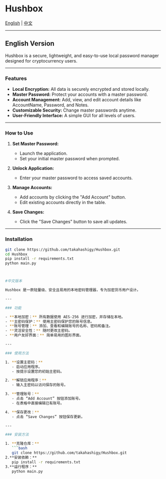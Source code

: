 # Hushbox

[English](#english-version) | [中文](#中文版本)

---

## English Version

Hushbox is a secure, lightweight, and easy-to-use local password manager designed for cryptocurrency users.

---

### Features

- **Local Encryption:** All data is securely encrypted and stored locally.
- **Master Password:** Protect your accounts with a master password.
- **Account Management:** Add, view, and edit account details like AccountName, Password, and Notes.
- **Customizable Security:** Change master passwords anytime.
- **User-Friendly Interface:** A simple GUI for all levels of users.

---

### How to Use

1. **Set Master Password:**
   - Launch the application.
   - Set your initial master password when prompted.

2. **Unlock Application:**
   - Enter your master password to access saved accounts.

3. **Manage Accounts:**
   - Add accounts by clicking the "Add Account" button.
   - Edit existing accounts directly in the table.

4. **Save Changes:**
   - Click the "Save Changes" button to save all updates.

---

### Installation

```bash
git clone https://github.com/takahashigy/Hushbox.git
cd Hushbox
pip install -r requirements.txt
python main.py



#中文版本

Hushbox 是一款轻量级、安全且易用的本地密码管理器，专为加密货币用户设计。

---

### 功能

- **本地加密：** 所有数据使用 AES-256 进行加密，并存储在本地。
- **主密码保护：** 使用主密码保护您的账号信息。
- **账号管理：** 添加、查看和编辑账号的名称、密码和备注。
- **灵活安全性：** 随时更改主密码。
- **用户友好界面：** 简单易用的图形界面。

---

### 使用方法

1. **设置主密码：**
   - 启动应用程序。
   - 按提示设置您的初始主密码。

2. **解锁应用程序：**
   - 输入主密码以访问保存的账号。

3. **管理账号：**
   - 点击 “Add Account” 按钮添加账号。
   - 在表格中直接编辑已有账号。

4. **保存更改：**
   - 点击 “Save Changes” 按钮保存更新。

---

### 安装方法

1. **克隆仓库：**
   ```bash
   git clone https://github.com/takahashigy/Hushbox.git
2.**安装依赖：**
   pip install -r requirements.txt
3.**运行程序：**
   python main.py


